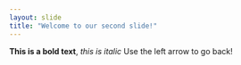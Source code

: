 ```yaml
---
layout: slide
title: "Welcome to our second slide!"
---
```

**This is a bold text**, *this is italic*
Use the left arrow to go back!

